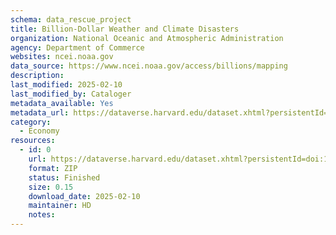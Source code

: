 ```yaml
---
schema: data_rescue_project 
title: Billion-Dollar Weather and Climate Disasters
organization: National Oceanic and Atmospheric Administration
agency: Department of Commerce
websites: ncei.noaa.gov
data_source: https://www.ncei.noaa.gov/access/billions/mapping
description: 
last_modified: 2025-02-10
last_modified_by: Cataloger
metadata_available: Yes
metadata_url: https://dataverse.harvard.edu/dataset.xhtml?persistentId=doi:10.7910/DVN/WFMZWP&version=DRAFT
category:
  - Economy
resources:
  - id: 0
    url: https://dataverse.harvard.edu/dataset.xhtml?persistentId=doi:10.7910/DVN/WFMZWP&version=DRAFT
    format: ZIP
    status: Finished
    size: 0.15
    download_date: 2025-02-10
    maintainer: HD
    notes: 
---
```

